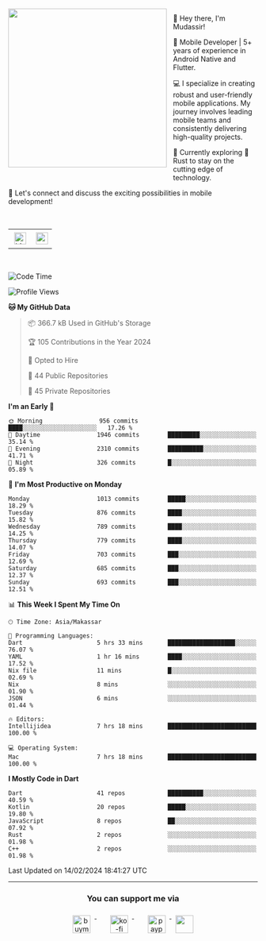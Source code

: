 <a href="https://lazycatlabs.com/" target="_blank">
<img 
  src="https://github-production-user-asset-6210df.s3.amazonaws.com/1531684/281783264-5b2e172d-feb8-40de-9846-a70379b758fb.png" 
  style="margin-top:20px;margin-right:13px;margin-bottom:20px"
  align="left" 
  height="320px"
/>
</a>
<br>
<p>
 👋 Hey there, I'm Mudassir!

🚀 Mobile Developer | 5+ years of experience in Android Native and Flutter.

💻 I specialize in creating robust and user-friendly mobile applications. My journey involves leading mobile teams and consistently delivering high-quality projects.

🌱 Currently exploring 🦀 Rust to stay on the cutting edge of technology.

🔗 Let's connect and discuss the exciting possibilities in mobile development!

<br>

<table style="border:none; border-collapse:collapse; cellspacing:0; cellpadding:0">
    <tr>
        <td>
           <a href="https://www.linkedin.com/in/lzyct/" target="_blank">
              <img src="https://github.com/ukieTux/ukieTux/blob/master/assets/linkedin.svg" alt="LinkedIn" style="vertical-align:top; margin:4px" height=24>
          </a>
        </td>
        <td>
           <a href = "https://www.upwork.com/freelancers/~01913209d41be922f1?viewMode=1">
              <img src="https://img.shields.io/badge/UpWork-6FDA44?logo=Upwork&logoColor=white" height=24/>
           </a>
        </td>
    </tr>
</table>

<br>

<!--START_SECTION:waka-->
![Code Time](http://img.shields.io/badge/Code%20Time-5%2C788%20hrs%2033%20mins-blue)

![Profile Views](http://img.shields.io/badge/Profile%20Views-3-blue)

**🐱 My GitHub Data** 

> 📦 366.7 kB Used in GitHub's Storage 
 > 
> 🏆 105 Contributions in the Year 2024
 > 
> 💼 Opted to Hire
 > 
> 📜 44 Public Repositories 
 > 
> 🔑 45 Private Repositories 
 > 
**I'm an Early 🐤** 

```text
🌞 Morning                956 commits         ████░░░░░░░░░░░░░░░░░░░░░   17.26 % 
🌆 Daytime                1946 commits        █████████░░░░░░░░░░░░░░░░   35.14 % 
🌃 Evening                2310 commits        ██████████░░░░░░░░░░░░░░░   41.71 % 
🌙 Night                  326 commits         █░░░░░░░░░░░░░░░░░░░░░░░░   05.89 % 
```
📅 **I'm Most Productive on Monday** 

```text
Monday                   1013 commits        █████░░░░░░░░░░░░░░░░░░░░   18.29 % 
Tuesday                  876 commits         ████░░░░░░░░░░░░░░░░░░░░░   15.82 % 
Wednesday                789 commits         ████░░░░░░░░░░░░░░░░░░░░░   14.25 % 
Thursday                 779 commits         ████░░░░░░░░░░░░░░░░░░░░░   14.07 % 
Friday                   703 commits         ███░░░░░░░░░░░░░░░░░░░░░░   12.69 % 
Saturday                 685 commits         ███░░░░░░░░░░░░░░░░░░░░░░   12.37 % 
Sunday                   693 commits         ███░░░░░░░░░░░░░░░░░░░░░░   12.51 % 
```


📊 **This Week I Spent My Time On** 

```text
🕑︎ Time Zone: Asia/Makassar

💬 Programming Languages: 
Dart                     5 hrs 33 mins       ███████████████████░░░░░░   76.07 % 
YAML                     1 hr 16 mins        ████░░░░░░░░░░░░░░░░░░░░░   17.52 % 
Nix file                 11 mins             █░░░░░░░░░░░░░░░░░░░░░░░░   02.69 % 
Nix                      8 mins              ░░░░░░░░░░░░░░░░░░░░░░░░░   01.90 % 
JSON                     6 mins              ░░░░░░░░░░░░░░░░░░░░░░░░░   01.44 % 

🔥 Editors: 
Intellijidea             7 hrs 18 mins       █████████████████████████   100.00 % 

💻 Operating System: 
Mac                      7 hrs 18 mins       █████████████████████████   100.00 % 
```

**I Mostly Code in Dart** 

```text
Dart                     41 repos            ██████████░░░░░░░░░░░░░░░   40.59 % 
Kotlin                   20 repos            █████░░░░░░░░░░░░░░░░░░░░   19.80 % 
JavaScript               8 repos             ██░░░░░░░░░░░░░░░░░░░░░░░   07.92 % 
Rust                     2 repos             ░░░░░░░░░░░░░░░░░░░░░░░░░   01.98 % 
C++                      2 repos             ░░░░░░░░░░░░░░░░░░░░░░░░░   01.98 % 
```




 Last Updated on 14/02/2024 18:41:27 UTC
<!--END_SECTION:waka-->



---
<h3 align="center">You can support me via</h3>
<p align="center">
  <a href="https://www.buymeacoffee.com/Lzyct" target="_blank">
    <img src="https://www.buymeacoffee.com/assets/img/guidelines/download-assets-sm-2.svg" alt="buymeacoffe" style="vertical-align:top; margin:8px" height="36">
  </a>&nbsp;&nbsp;&nbsp;&nbsp;
   <a href="https://ko-fi.com/Lzyct" target="_blank">
    <img src="https://help.ko-fi.com/system/photos/3604/0095/9793/logo_circle.png" alt="ko-fi" style="vertical-align:top; margin:8px" height="36">
  </a>&nbsp;&nbsp;&nbsp;&nbsp;
  <a href="https://paypal.me/ukieTux" target="_blank">
    <img src="https://blog.zoom.us/wp-content/uploads/2019/08/paypal.png" alt="paypal" style="vertical-align:top; margin:8px" height="36">
  </a>
  <a href="https://saweria.co/Lzyct" target="_blank">
   <img src="https://1.bp.blogspot.com/-7OuHSxaNk6A/X92QPg8L9kI/AAAAAAAAG0E/lUzKf_uuVP8jCqvXpA7juh_l-TfK2jnbwCLcBGAsYHQ/s16000/SAWERIA.webp" style="vertical-align:top; margin:8px" height="36">
  </a>
</p>
<br><br>
